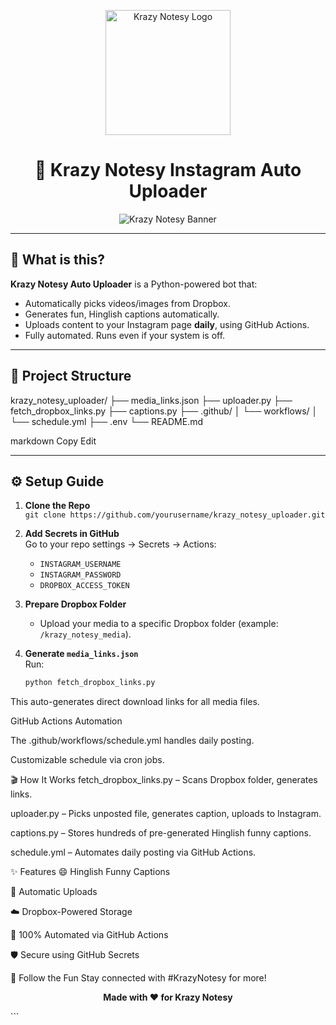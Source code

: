<p align="center">
  <img src="https://www.dropbox.com/scl/fi/bnlbcwbjpx7uepl6ivji7/Krazy-Notesy-Logo.png?rlkey=2oqyvwo989oxt9vupi3jee4q7&st=uzzzir5m&dl=0" alt="Krazy Notesy Logo" width="200"/>
</p>

<h1 align="center">🚀 Krazy Notesy Instagram Auto Uploader</h1>

<p align="center">
  <img src="https://github.com/iAdityaSharma2912/Files/blob/main/Krazy%20Notesy%20Banner.png" alt="Krazy Notesy Banner"/>
</p>

---

## 🎉 What is this?

**Krazy Notesy Auto Uploader** is a Python-powered bot that:
- Automatically picks videos/images from Dropbox.
- Generates fun, Hinglish captions automatically.
- Uploads content to your Instagram page **daily**, using GitHub Actions.
- Fully automated. Runs even if your system is off.

---

## 📂 Project Structure

krazy_notesy_uploader/
├── media_links.json
├── uploader.py
├── fetch_dropbox_links.py
├── captions.py
├── .github/
│ └── workflows/
│ └── schedule.yml
├── .env
└── README.md

markdown
Copy
Edit

---

## ⚙️ Setup Guide

1. **Clone the Repo**  
   `git clone https://github.com/yourusername/krazy_notesy_uploader.git`

2. **Add Secrets in GitHub**  
   Go to your repo settings → Secrets → Actions:
   - `INSTAGRAM_USERNAME`
   - `INSTAGRAM_PASSWORD`
   - `DROPBOX_ACCESS_TOKEN`

3. **Prepare Dropbox Folder**
   - Upload your media to a specific Dropbox folder (example: `/krazy_notesy_media`).

4. **Generate `media_links.json`**  
   Run:
   ```bash
   python fetch_dropbox_links.py
This auto-generates direct download links for all media files.

GitHub Actions Automation

The .github/workflows/schedule.yml handles daily posting.

Customizable schedule via cron jobs.

🎬 How It Works
fetch_dropbox_links.py – Scans Dropbox folder, generates links.

uploader.py – Picks unposted file, generates caption, uploads to Instagram.

captions.py – Stores hundreds of pre-generated Hinglish funny captions.

schedule.yml – Automates daily posting via GitHub Actions.

✨ Features
😄 Hinglish Funny Captions

📸 Automatic Uploads

☁️ Dropbox-Powered Storage

🤖 100% Automated via GitHub Actions

🛡️ Secure using GitHub Secrets

📢 Follow the Fun
Stay connected with #KrazyNotesy for more!

<p align="center"> <b>Made with ❤️ for Krazy Notesy</b> </p> ```
